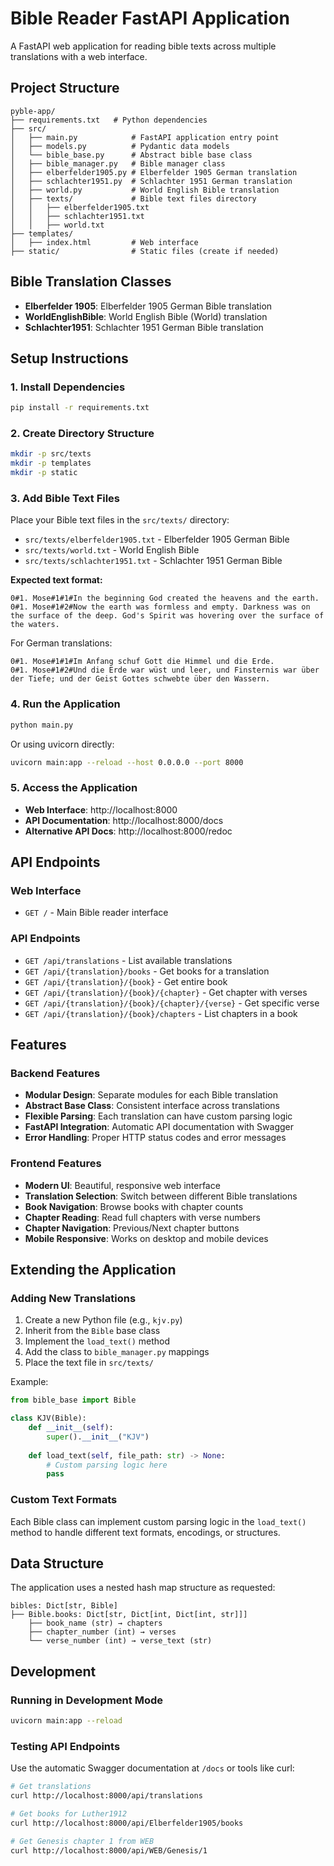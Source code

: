 # Bible Reader FastAPI Application

A FastAPI web application for reading bible texts across multiple translations with a web interface.

## Project Structure

```
pyble-app/
├── requirements.txt   # Python dependencies
├── src/
│   ├── main.py            # FastAPI application entry point
│   ├── models.py          # Pydantic data models
│   └── bible_base.py      # Abstract bible base class
│   ├── bible_manager.py   # Bible manager class
│   ├── elberfelder1905.py # Elberfelder 1905 German translation
│   ├── schlachter1951.py  # Schlachter 1951 German translation
│   ├── world.py           # World English Bible translation
│   ├── texts/             # Bible text files directory
│   │   ├── elberfelder1905.txt
│   │   ├── schlachter1951.txt
│   │   ├── world.txt
├── templates/
│   ├── index.html         # Web interface
├── static/                # Static files (create if needed)
```

## Bible Translation Classes

- **Elberfelder 1905**: Elberfelder 1905 German Bible translation
- **WorldEnglishBible**: World English Bible (World) translation  
- **Schlachter1951**: Schlachter 1951 German Bible translation

## Setup Instructions

### 1. Install Dependencies

```bash
pip install -r requirements.txt
```

### 2. Create Directory Structure

```bash
mkdir -p src/texts
mkdir -p templates
mkdir -p static
```

### 3. Add Bible Text Files

Place your Bible text files in the `src/texts/` directory:

- `src/texts/elberfelder1905.txt` - Elberfelder 1905 German Bible
- `src/texts/world.txt` - World English Bible
- `src/texts/schlachter1951.txt` - Schlachter 1951 German Bible

**Expected text format:**
```
0#1. Mose#1#1#In the beginning God created the heavens and the earth.
0#1. Mose#1#2#Now the earth was formless and empty. Darkness was on the surface of the deep. God's Spirit was hovering over the surface of the waters.
```

For German translations:
```
0#1. Mose#1#1#Im Anfang schuf Gott die Himmel und die Erde.
0#1. Mose#1#2#Und die Erde war wüst und leer, und Finsternis war über der Tiefe; und der Geist Gottes schwebte über den Wassern.
```

### 4. Run the Application

```bash
python main.py
```

Or using uvicorn directly:
```bash
uvicorn main:app --reload --host 0.0.0.0 --port 8000
```

### 5. Access the Application

- **Web Interface**: http://localhost:8000
- **API Documentation**: http://localhost:8000/docs
- **Alternative API Docs**: http://localhost:8000/redoc

## API Endpoints

### Web Interface
- `GET /` - Main Bible reader interface

### API Endpoints
- `GET /api/translations` - List available translations
- `GET /api/{translation}/books` - Get books for a translation
- `GET /api/{translation}/{book}` - Get entire book
- `GET /api/{translation}/{book}/{chapter}` - Get chapter with verses
- `GET /api/{translation}/{book}/{chapter}/{verse}` - Get specific verse
- `GET /api/{translation}/{book}/chapters` - List chapters in a book

## Features

### Backend Features
- **Modular Design**: Separate modules for each Bible translation
- **Abstract Base Class**: Consistent interface across translations
- **Flexible Parsing**: Each translation can have custom parsing logic
- **FastAPI Integration**: Automatic API documentation with Swagger
- **Error Handling**: Proper HTTP status codes and error messages

### Frontend Features
- **Modern UI**: Beautiful, responsive web interface
- **Translation Selection**: Switch between different Bible translations
- **Book Navigation**: Browse books with chapter counts
- **Chapter Reading**: Read full chapters with verse numbers
- **Chapter Navigation**: Previous/Next chapter buttons
- **Mobile Responsive**: Works on desktop and mobile devices

## Extending the Application

### Adding New Translations

1. Create a new Python file (e.g., `kjv.py`)
2. Inherit from the `Bible` base class
3. Implement the `load_text()` method
4. Add the class to `bible_manager.py` mappings
5. Place the text file in `src/texts/`

Example:
```python
from bible_base import Bible

class KJV(Bible):
    def __init__(self):
        super().__init__("KJV")
    
    def load_text(self, file_path: str) -> None:
        # Custom parsing logic here
        pass
```

### Custom Text Formats

Each Bible class can implement custom parsing logic in the `load_text()` method to handle different text formats, encodings, or structures.

## Data Structure

The application uses a nested hash map structure as requested:

```
bibles: Dict[str, Bible]
├── Bible.books: Dict[str, Dict[int, Dict[int, str]]]
    ├── book_name (str) → chapters
    ├── chapter_number (int) → verses  
    └── verse_number (int) → verse_text (str)
```

## Development

### Running in Development Mode
```bash
uvicorn main:app --reload
```

### Testing API Endpoints
Use the automatic Swagger documentation at `/docs` or tools like curl:

```bash
# Get translations
curl http://localhost:8000/api/translations

# Get books for Luther1912
curl http://localhost:8000/api/Elberfelder1905/books

# Get Genesis chapter 1 from WEB
curl http://localhost:8000/api/WEB/Genesis/1
```